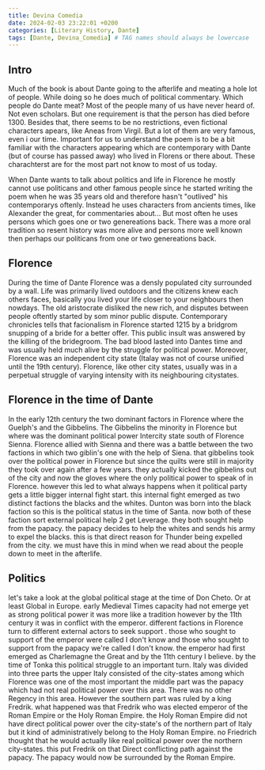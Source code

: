 ```yaml
---
title: Devina Comedia 
date: 2024-02-03 23:22:01 +0200
categories: [Literary History, Dante]
tags: [Dante, Devina_Comedia] # TAG names should always be lowercase
---
```



## Intro
Much of the book is about Dante going to the afterlife and meating a hole lot of people. While doing so he does much of political commentary.
Which people do Dante meat? Most of the people many of us have never heard of. Not even scholars. But one requirement is that the person has died before 1300.
Besides that, there seems to be no restrictions, even fictional characters apears, like Aneas from Virgil. But a lot of them are very famous, even i our time.
Important for us to understand the poem is to be a bit familiar with the characters appearing which are contemporary with Dante (but of course has passed away) who lived in Florens or there about. These charachterst are for the most part not know to most of us today.

When Dante wants to talk about politics and life in Florence he mostly cannot use politicans and other famous people since he started writing the poem when he was 35 years old and therefore hasn't "outlived" his contemporarys oftenly. Instead he uses characters from ancients times, like Alexander the great, for commentaries about... But most often he uses persons which goes one or two genereations back. There was a more oral tradition so resent history was more alive and persons more well known then perhaps our politicans from one or two genereations back.


## Florence
During the time of Dante Florence was a densly populated city surrounded by a wall.  Life was primarily lived outdoors and the citizens knew each others faces, basically you lived your life closer to your neighbours then nowdays.  The old aristocrate disliked the new rich, and disputes between people oftently started by som minor public dispute. Contemporary chronicles tells that facionalism in Florence started 1215 by a bridgrom snupping of a bride for a better offer. This public insult was answered by the killing of the bridegroom. The bad blood lasted into Dantes time and was usually held much alive by the struggle for political power. Moreover, Florence was an independent city state (Italay was not of course unified until the 19th century). Florence, like other city states, usually was in a perpetual struggle of varying intensity with its neighbouring citystates.


## Florence in the time of Dante
In the early 12th century the two dominant factors in Florence where the Guelph's and the Gibbelins. The Gibbelins the minority in Florence but where was the dominant political power Intercity state south of Florence Sienna. Florence allied with Sienna and there was a battle between the two factions in which two giblin's one with the help of Siena. that gibbelins took over the political power in Florence but since the quilts were still in majority they took over again after a few years. they actually kicked the gibbelins out of the city and now the gloves where the only political power to speak of in Florence. however this led to what always happens when it political party gets a little bigger internal fight start. this internal fight emerged as two distinct factions the blacks and the whites. Dunton was born into the black faction so this is the political status in the time of Santa. now both of these faction sort external political help 2 get Leverage. they both sought help from the papacy. the papacy decides to help the whites and sends his army to expel the blacks. this is that direct reason for Thunder being expelled from the city. we must have this in mind when we read about the people down to meet in the afterlife.

## Politics
let's take a look at the global political stage at the time of Don Cheto. Or at least Global in Europe. early Medieval Times capacity had not emerge yet as strong political power it was more like a tradition however by the 11th century it was in conflict with the emperor. different factions in Florence turn to different external actors to seek support . those who sought to support of the emperor were called I don't know and those who sought to support from the papacy we're called I don't know. the emperor had first emerged as Charlemagne the Great and by the 11th century I believe. by the time of Tonka this political struggle to an important turn. Italy was divided into three parts the upper Italy consisted of the city-states among which Florence was one of the most important the middle part was the papacy which had not real political power over this area. There was no other Regency in this area. However the southern part was ruled by a king Fredrik. what happened was that Fredrik who was elected emperor of the Roman Empire or the Holy Roman Empire. the Holy Roman Empire did not have direct political power over the city-state's of the northern part of Italy but it kind of administratively belong to the Holy Roman Empire. no Friedrich thought that he would actually like real political power over the northern city-states. this put Fredrik on that Direct conflicting path against the papacy. The papacy would now be surrounded by the Roman Empire.
